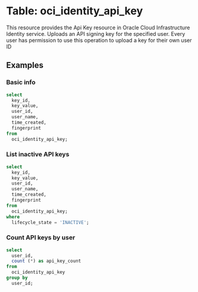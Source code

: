 # Table: oci_identity_api_key

This resource provides the Api Key resource in Oracle Cloud Infrastructure Identity service. Uploads an API signing key for the specified user. Every user has permission to use this operation to upload a key for their own user ID

## Examples

### Basic info

```sql
select
  key_id,
  key_value,
  user_id,
  user_name,
  time_created,
  fingerprint
from
  oci_identity_api_key;
```


### List inactive API keys

```sql
select
  key_id,
  key_value,
  user_id,
  user_name,
  time_created,
  fingerprint
from
  oci_identity_api_key;
where
  lifecycle_state = 'INACTIVE';
```


### Count API keys by user

```sql
select
  user_id,
  count (*) as api_key_count
from
  oci_identity_api_key
group by
  user_id;
```
